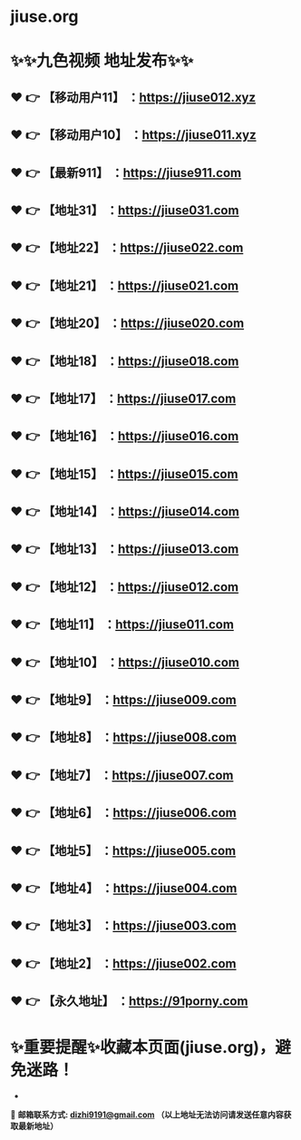 # jiuse.org
:sparkles::sparkles:九色视频 地址发布:sparkles::sparkles:
==
:heart: :point_right: 【移动用户11】 ：https://jiuse012.xyz
------
:heart: :point_right: 【移动用户10】 ：https://jiuse011.xyz
------
:heart: :point_right: 【最新911】 ：https://jiuse911.com
------
:heart: :point_right: 【地址31】 ：https://jiuse031.com
------
:heart: :point_right: 【地址22】 ：https://jiuse022.com
------
:heart: :point_right: 【地址21】 ：https://jiuse021.com
------
:heart: :point_right: 【地址20】 ：https://jiuse020.com
------
:heart: :point_right: 【地址18】 ：https://jiuse018.com
------
:heart: :point_right: 【地址17】 ：https://jiuse017.com
------
:heart: :point_right: 【地址16】 ：https://jiuse016.com
------
:heart: :point_right: 【地址15】 ：https://jiuse015.com
------
:heart: :point_right: 【地址14】 ：https://jiuse014.com
------
:heart: :point_right: 【地址13】 ：https://jiuse013.com
------
:heart: :point_right: 【地址12】 ：https://jiuse012.com
------
:heart: :point_right: 【地址11】 ：https://jiuse011.com
------
:heart: :point_right: 【地址10】 ：https://jiuse010.com
------
:heart: :point_right: 【地址9】 ：https://jiuse009.com
------
:heart: :point_right: 【地址8】 ：https://jiuse008.com
------
:heart: :point_right: 【地址7】 ：https://jiuse007.com
------
:heart: :point_right: 【地址6】 ：https://jiuse006.com
------
:heart: :point_right: 【地址5】 ：https://jiuse005.com
------
:heart: :point_right: 【地址4】 ：https://jiuse004.com
------
:heart: :point_right: 【地址3】 ：https://jiuse003.com
------
:heart: :point_right: 【地址2】 ：https://jiuse002.com
------
:heart: :point_right: 【永久地址】 ：https://91porny.com
------
:sparkles:重要提醒:sparkles:收藏本页面(jiuse.org)，避免迷路！
==

-

:e-mail: __邮箱联系方式: dizhi9191@gmail.com （以上地址无法访问请发送任意内容获取最新地址）__